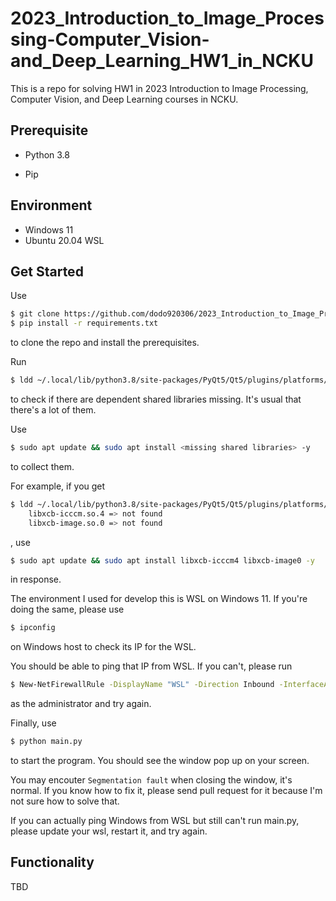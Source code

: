 # 2023_Introduction_to_Image_Processing-Computer_Vision-and_Deep_Learning_HW1_in_NCKU

This is a repo for solving HW1 in 2023 Introduction to Image Processing, Computer Vision, and Deep Learning courses in NCKU.

## Prerequisite

* Python 3.8

* Pip

## Environment

* Windows 11
* Ubuntu 20.04 WSL

## Get Started

Use

```bash
$ git clone https://github.com/dodo920306/2023_Introduction_to_Image_Processing-Computer_Vision-and_Deep_Learning_HW1_in_NCKU.git
$ pip install -r requirements.txt
```

to clone the repo and install the prerequisites.

Run

```bash
$ ldd ~/.local/lib/python3.8/site-packages/PyQt5/Qt5/plugins/platforms/libqxcb.so | grep "not found"
```

to check if there are dependent shared libraries missing. It's usual that there's a lot of them.

Use

```bash
$ sudo apt update && sudo apt install <missing shared libraries> -y
```

to collect them.

For example, if you get

```bash
$ ldd ~/.local/lib/python3.8/site-packages/PyQt5/Qt5/plugins/platforms/libqxcb.so | grep "not found"
    libxcb-icccm.so.4 => not found
    libxcb-image.so.0 => not found
```

, use

```bash
$ sudo apt update && sudo apt install libxcb-icccm4 libxcb-image0 -y
```

in response.

The environment I used for develop this is WSL on Windows 11. If you're doing the same, please use

```bash
$ ipconfig
```

on Windows host to check its IP for the WSL.

You should be able to ping that IP from WSL. If you can't, please run

```bash
$ New-NetFirewallRule -DisplayName "WSL" -Direction Inbound -InterfaceAlias "vEthernet (WSL)" -Action Allow
```

as the administrator and try again.

Finally, use

```bash
$ python main.py
```

to start the program. You should see the window pop up on your screen.

You may encouter `Segmentation fault` when closing the window, it's normal. If you know how to fix it, please send pull request for it because I'm not sure how to solve that.

If you can actually ping Windows from WSL but still can't run main.py, please update your wsl, restart it, and try again.

## Functionality

TBD
